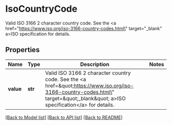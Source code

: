 # IsoCountryCode

Valid ISO 3166 2 character country code. See the <a href=\"https://www.iso.org/iso-3166-country-codes.html\" target=\"_blank\" a>ISO specification</a> for details.

## Properties
Name | Type | Description | Notes
------------ | ------------- | ------------- | -------------
**value** | **str** | Valid ISO 3166 2 character country code. See the &lt;a href&#x3D;\&quot;https://www.iso.org/iso-3166-country-codes.html\&quot; target&#x3D;\&quot;_blank\&quot; a&gt;ISO specification&lt;/a&gt; for details. | 

[[Back to Model list]](../README.md#documentation-for-models) [[Back to API list]](../README.md#documentation-for-api-endpoints) [[Back to README]](../README.md)


